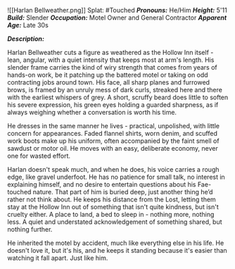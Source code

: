 ![[Harlan Bellweather.png]]
Splat: #Touched
***Pronouns:*** He/Him
***Height:*** 5'11
***Build:*** Slender
***Occupation:*** Motel Owner and General Contractor
***Apparent Age:*** Late 30s

***Description:***

Harlan Bellweather cuts a figure as weathered as the Hollow Inn itself - lean, angular, with a quiet intensity that keeps most at arm's length. His slender frame carries the kind of wiry strength that comes from years of hands-on work, be it patching up the battered motel or taking on odd contracting jobs around town. His face, all sharp planes and furrowed brows, is framed by an unruly mess of dark curls, streaked here and there with the earliest whispers of grey. A short, scruffy beard does little to soften his severe expression, his green eyes holding a guarded sharpness, as if always weighing whether a conversation is worth his time.  

He dresses in the same manner he lives - practical, unpolished, with little concern for appearances. Faded flannel shirts, worn denim, and scuffed work boots make up his uniform, often accompanied by the faint smell of sawdust or motor oil. He moves with an easy, deliberate economy, never one for wasted effort.  

Harlan doesn't speak much, and when he does, his voice carries a rough edge, like gravel underfoot. He has no patience for small talk, no interest in explaining himself, and no desire to entertain questions about his Fae-touched nature. That part of him is buried deep, just another thing he’d rather not think about. He keeps his distance from the Lost, letting them stay at the Hollow Inn out of something that isn't quite kindness, but isn't cruelty either. A place to land, a bed to sleep in - nothing more, nothing less. A quiet and understated acknowledgement of something shared, but nothing further.

He inherited the motel by accident, much like everything else in his life. He doesn't love it, but it's his, and he keeps it standing because it's easier than watching it fall apart. Just like him.